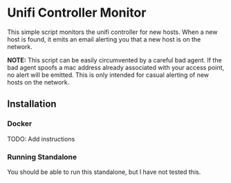 # Unifi Controller Monitor

This simple script monitors the unifi controller for new hosts. When a new host is found, it emits an email alerting you that a new host is on the network.

**NOTE:** This script can be easily circumvented by a careful bad agent. If the bad agent spoofs a mac address already associated with your access point, no alert will be emitted. This is only intended for casual alerting of new hosts on the network.

## Installation

### Docker

TODO: Add instructions


### Running Standalone

You should be able to run this standalone, but I have not tested this.
